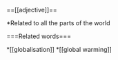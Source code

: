 ==[[adjective]]==

*Related to all the parts of the world

===Related words===

*[[globalisation]]
*[[global warming]]